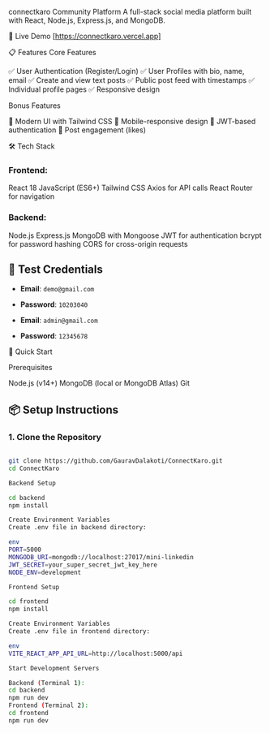 connectkaro Community Platform
A full-stack social media platform built with React, Node.js, Express.js, and MongoDB.

🚀 Live Demo
[https://connectkaro.vercel.app]

📋 Features
Core Features

✅ User Authentication (Register/Login)
✅ User Profiles with bio, name, email
✅ Create and view text posts
✅ Public post feed with timestamps
✅ Individual profile pages
✅ Responsive design

Bonus Features

🎨 Modern UI with Tailwind CSS
📱 Mobile-responsive design
🔐 JWT-based authentication
💬 Post engagement (likes)

🛠️ Tech Stack

### Frontend:

React 18
JavaScript (ES6+)
Tailwind CSS
Axios for API calls
React Router for navigation

### Backend:

Node.js
Express.js
MongoDB with Mongoose
JWT for authentication
bcrypt for password hashing
CORS for cross-origin requests

## 🧪 Test Credentials

- **Email**: `demo@gmail.com`
- **Password**: `10203040`

- **Email**: `admin@gmail.com`
- **Password**: `12345678`

🚀 Quick Start

Prerequisites

Node.js (v14+)
MongoDB (local or MongoDB Atlas)
Git

## 📦 Setup Instructions

### 1. Clone the Repository

```bash

git clone https://github.com/GauravDalakoti/ConnectKaro.git
cd ConnectKaro

Backend Setup

cd backend
npm install

Create Environment Variables
Create .env file in backend directory:

env
PORT=5000
MONGODB_URI=mongodb://localhost:27017/mini-linkedin
JWT_SECRET=your_super_secret_jwt_key_here
NODE_ENV=development

Frontend Setup

cd frontend
npm install

Create Environment Variables
Create .env file in frontend directory:

env
VITE_REACT_APP_API_URL=http://localhost:5000/api

Start Development Servers

Backend (Terminal 1):
cd backend
npm run dev
Frontend (Terminal 2):
cd frontend
npm run dev
